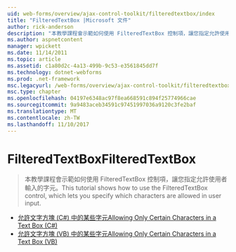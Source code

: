 ```yaml
---
uid: web-forms/overview/ajax-control-toolkit/filteredtextbox/index
title: "FilteredTextBox |Microsoft 文件"
author: rick-anderson
description: "本教學課程會示範如何使用 FilteredTextBox 控制項，讓您指定允許使用者輸入的字元。"
ms.author: aspnetcontent
manager: wpickett
ms.date: 11/14/2011
ms.topic: article
ms.assetid: c1a80d2c-4a13-499b-9c53-e3561845dd7f
ms.technology: dotnet-webforms
ms.prod: .net-framework
msc.legacyurl: /web-forms/overview/ajax-control-toolkit/filteredtextbox
msc.type: chapter
ms.openlocfilehash: 04197e6348ac97f8ea668591c894f25774966cae
ms.sourcegitcommit: 9a9483aceb34591c97451997036a9120c3fe2baf
ms.translationtype: MT
ms.contentlocale: zh-TW
ms.lasthandoff: 11/10/2017
---
```

<a name="filteredtextbox"></a><span data-ttu-id="b1482-103">FilteredTextBox</span><span class="sxs-lookup"><span data-stu-id="b1482-103">FilteredTextBox</span></span>
====================
> <span data-ttu-id="b1482-104">本教學課程會示範如何使用 FilteredTextBox 控制項，讓您指定允許使用者輸入的字元。</span><span class="sxs-lookup"><span data-stu-id="b1482-104">This tutorial shows how to use the FilteredTextBox control, which lets you specify which characters are allowed in user input.</span></span>


- [<span data-ttu-id="b1482-105">允許文字方塊 (C#) 中的某些字元</span><span class="sxs-lookup"><span data-stu-id="b1482-105">Allowing Only Certain Characters in a Text Box (C#)</span></span>](allowing-only-certain-characters-in-a-text-box-cs.md)
- [<span data-ttu-id="b1482-106">允許文字方塊 (VB) 中的某些字元</span><span class="sxs-lookup"><span data-stu-id="b1482-106">Allowing Only Certain Characters in a Text Box (VB)</span></span>](allowing-only-certain-characters-in-a-text-box-vb.md)
